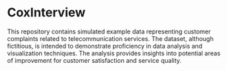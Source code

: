# CoxInterview

This repository contains simulated example data representing customer complaints related to telecommunication services. The dataset, although fictitious, is intended to demonstrate proficiency in data analysis and visualization techniques. The analysis provides insights into potential areas of improvement for customer satisfaction and service quality.
